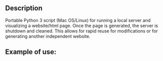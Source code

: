 ## Description
Portable Python 3 script (Mac OS/Linux) for running a local server and visualizing a website/html page. Once
the page is generated, the server is shutdown and cleaned. This allows for rapid reuse for modifications or for generating another independent
website.

## Example of use:
